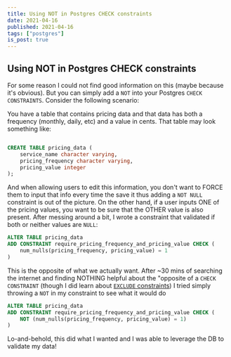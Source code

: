 ```yaml
---
title: Using NOT in Postgres CHECK constraints
date: 2021-04-16
published: 2021-04-16
tags: ["postgres"]
is_post: true
---
```


## Using NOT in Postgres CHECK constraints
For some reason I could not find good information on this (maybe because it's obvious). But you can simply add a `NOT` into your Postgres `CHECK CONSTRAINTS`. Consider the following scenario: 

You have a table that contains pricing data and that data has both a frequency (monthly, daily, etc) and a value in cents. That table may look something like:
```sql

CREATE TABLE pricing_data (
    service_name character varying,
    pricing_frequency character varying,
    pricing_value integer
);

```

And when allowing users to edit this information, you don't want to FORCE them to input that info every time the save it thus adding a `NOT NULL` constraint is out of the picture. On the other hand, if a user inputs ONE of the pricing values, you want to be sure that the OTHER value is also present. After messing around a bit, I wrote a constraint that validated if both or neither values are `NULL`:

```sql
ALTER TABLE pricing_data
ADD CONSTRAINT require_pricing_frequency_and_pricing_value CHECK (
    num_nulls(pricing_frequency, pricing_value) = 1
)
```

This is the opposite of what we actually want. After ~30 mins of searching the internet and finding NOTHING helpful about the "opposite of a `CHECK CONSTRAINT` (though I did learn about [`EXCLUDE` constraints](https://www.postgresql.org/docs/9.0/sql-createtable.html#SQL-CREATETABLE-EXCLUDE)) I tried simply throwing a `NOT` in my constraint to see what it would do

```sql
ALTER TABLE pricing_data
ADD CONSTRAINT require_pricing_frequency_and_pricing_value CHECK (
    NOT (num_nulls(pricing_frequency, pricing_value) = 1)
)
```

Lo-and-behold, this did what I wanted and I was able to leverage the DB to validate my data!